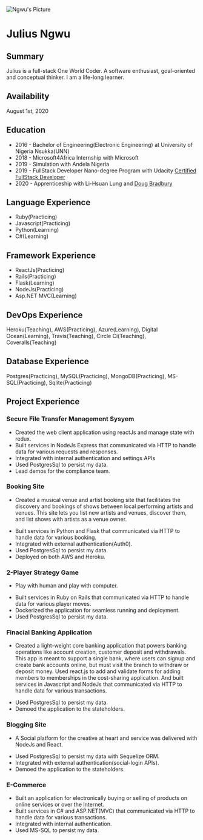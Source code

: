 ![Ngwu's Picture ](images/ngwu.jpg)
# Julius Ngwu

## Summary
Julius is a full-stack One World Coder.
A software enthusiast, goal-oriented and conceptual thinker. I am a life-long learner.

## Availability
August 1st, 2020

## Education
* 2016 - Bachelor of Engineering(Electronic Engineering) at University of Nigeria Nsukka(UNN)
* 2018 - Microsoft4Africa Internship with Microsoft
* 2019 - Simulation with Andela Nigeria
* 2019 - FullStack Developer Nano-degree Program with Udacity [Certified FullStack Developer](https://confirm.udacity.com/HLCEU472)
* 2020 - Apprenticeship with Li-Hsuan Lung and [Doug Bradbury](bradbury.md)

## Language Experience
* Ruby(Practicing)
* Javascript(Practicing)
* Python(Learning)
* C#(Learning)

## Framework Experience
* ReactJs(Practicing)
* Rails(Practicing)
* Flask(Learning)
* NodeJs(Practicing)
* Asp.NET MVC(Learning)

## DevOps Experience
Heroku(Teaching), AWS(Practicing), Azure(Learning), Digital Ocean(Learning), Travis(Teaching), Circle Ci(Teaching), Coveralls(Teaching)

## Database Experience
Postgres(Practicing), MySQL(Practicing), MongoDB(Practicing), MS-SQL(Practicing), Sqlite(Practicing)



## Project Experience
### Secure File Transfer Management Sysyem
* Created the web client application using reactJs and manage state with redux.
* Built services in NodeJs Express that communicated via HTTP to handle data for various requests and responses.
* Integrated with internal authentication and settings APIs
* Used PostgresSql to persist my data.
* Lead demos for the compliance team.

### Booking Site
- Created a musical venue and artist booking site that facilitates the discovery and bookings of shows between local performing artists and venues. This site lets you list new artists and venues, discover them, and list shows with artists as a venue owner.
* Built services in Python and Flask that communicated via HTTP to handle data for various booking.
* Integrated with external authentication(Auth0).
* Used PostgresSql to persist my data.
* Deployed on both AWS and Heroku.

### 2-Player Strategy Game
- Play with human and play with computer.
* Built services in Ruby on Rails that communicated via HTTP to handle data for various player moves.
* Dockerized the application for seamless running and deployment.
* Used PostgresSql to persist my data.


 
### Finacial Banking Application
- Created a light-weight core banking application that powers banking operations like account creation, customer deposit and withdrawals. This app is meant to support a single bank, where users can signup and create bank accounts online, but must visit the branch to withdraw or deposit money. Used react.js to add and validate forms for adding members to memberships in the cost-sharing application. And built services in Javascript and NodeJs that communicated via HTTP to handle data for various transactions.
* Used PostgresSql to persist my data.
* Demoed the application to the stateholders.

### Blogging Site
- A Social platform for the creative at heart and service was delivered with NodeJs and React.
* Used PostgresSql to persist my data with Sequelize ORM.
* Integrated with external authentication(social-login APIs).
* Demoed the application to the stateholders.

### E-Commerce
* Built an application for electronically buying or selling of products on online services or over the Internet.
* Built services in C# and ASP.NET(MVC) that communicated via HTTP to handle data for various transactions.
* Integrated with internal authentication.
* Used MS-SQL to persist my data.



